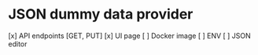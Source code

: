 # JSON dummy data provider

[x] API endpoints [GET, PUT]
[x] UI page
[ ] Docker image
[ ] ENV 
[ ] JSON editor
